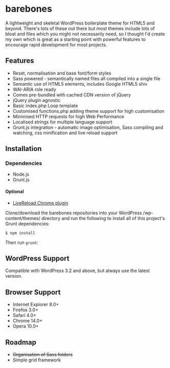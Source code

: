 # barebones

A lightweight and skeletal WordPress boilerplate theme for HTML5 and beyond. There's lots of these out there but most themes include lots of bloat and files which you might not necessarily need, so I thought I'd create my own which is great as a starting point with powerful features to encourage rapid development for most projects.

## Features

* Reset, normalisation and base font/form styles
* Sass powered - semantically named files all compiled into a single file
* Semantic use of HTML5 elements, includes Google HTML5 shiv
* WAI-ARIA role ready
* Comes pre-bundled with cached CDN version of jQuery
* jQuery plugin agnostic
* Basic index.php Loop template
* Customised functions.php adding theme support for high customisation
* Minimised HTTP requests for high Web Performance
* Localised strings for multiple language support
* Grunt.js integration - automatic image optimisation, Sass compiling and watching, css minification and live reload support

## Installation

### Dependencies

* Node.js
* Grunt.js

#### Optional

* [LiveReload Chrome plugin](https://chrome.google.com/webstore/detail/livereload/jnihajbhpnppcggbcgedagnkighmdlei)

Clone/download the barebones repositories into your WordPress /wp-content/themes/ directory and run the following to install all of this project's Grunt dependencies:

    $ npm install

Then run `grunt`:

## WordPress Support

Compatible with WordPress 3.2 and above, but always use the latest version.

## Browser Support

* Internet Explorer 8.0+
* Firefox 3.0+
* Safari 4.0+
* Chrome 14.0+
* Opera 10.0+


## Roadmap

* ~~Organisation of Sass folders~~
* Simple grid framework